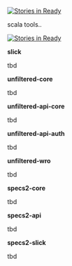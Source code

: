[![Stories in Ready](https://badge.waffle.io/bloo/scala-tools.png?label=ready)](https://waffle.io/bloo/scala-tools)  

scala tools..

[![Stories in Ready](https://badge.waffle.io/bloo/scala-tools.png?label=ready)](http://waffle.io/bloo/scala-tools)

__slick__

tbd

__unfiltered-core__

tbd

__unfiltered-api-core__

tbd

__unfiltered-api-auth__

tbd

__unfiltered-wro__

tbd

__specs2-core__

tbd

__specs2-api__

tbd

__specs2-slick__

tbd

